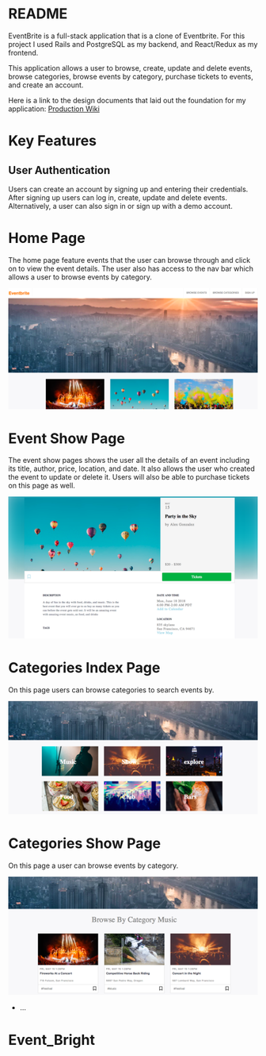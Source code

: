 # README

EventBrite is a full-stack application that is a clone of Eventbrite. For this project I used Rails and PostgreSQL as my backend, and React/Redux as my frontend.

This application allows a user to browse, create, update and delete
events, browse categories, browse events by category, purchase tickets to events, and create an account.

Here is a link to the design documents that laid out the foundation for my application: [Production Wiki](https://github.com/alexg622/Event_Bright/wiki)

# Key Features

## User Authentication

Users can create an account by signing up and entering their credentials. After signing up users can log in, create, update and delete events. Alternatively, a user can also sign in or sign up with a demo account.

# Home Page

The home page feature events that the user can browse through and click on to view the event details. The user also has access to the nav bar which allows a user to browse events by category.

![](https://github.com/alexg622/Event_Bright/blob/master/app/assets/images/Screen%20Shot%202018-06-15%20at%202.08.41%20PM.png?raw=true)

# Event Show Page

The event show pages shows the user all the details of an event including its title, author, price, location, and date. It also allows the user who created the event to update or delete it. Users will also be able to purchase tickets on this page as well.

![](https://github.com/alexg622/Event_Bright/blob/master/app/assets/images/event-show.png?raw=true)

# Categories Index Page

On this page users can browse categories to search events by.

![](https://github.com/alexg622/Event_Bright/blob/master/app/assets/images/categories-index.png?raw=true)

# Categories Show Page

On this page a user can browse events by category.

![](https://github.com/alexg622/Event_Bright/blob/master/app/assets/images/category-show.png?raw=true)
* ...
# Event_Bright
